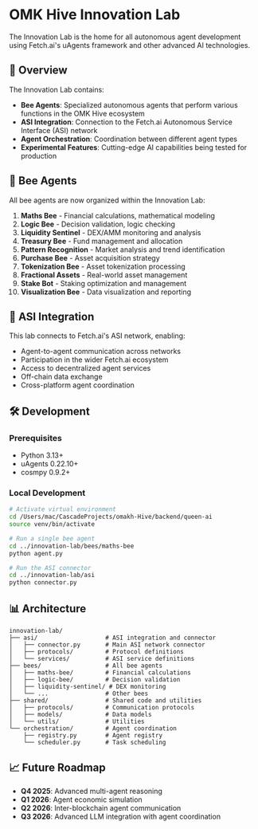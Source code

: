 # OMK Hive Innovation Lab

The Innovation Lab is the home for all autonomous agent development using Fetch.ai's uAgents framework and other advanced AI technologies.

## 🚀 Overview

The Innovation Lab contains:

- **Bee Agents**: Specialized autonomous agents that perform various functions in the OMK Hive ecosystem
- **ASI Integration**: Connection to the Fetch.ai Autonomous Service Interface (ASI) network
- **Agent Orchestration**: Coordination between different agent types
- **Experimental Features**: Cutting-edge AI capabilities being tested for production

## 🐝 Bee Agents

All bee agents are now organized within the Innovation Lab:

1. **Maths Bee** - Financial calculations, mathematical modeling
2. **Logic Bee** - Decision validation, logic checking
3. **Liquidity Sentinel** - DEX/AMM monitoring and analysis
4. **Treasury Bee** - Fund management and allocation
5. **Pattern Recognition** - Market analysis and trend identification
6. **Purchase Bee** - Asset acquisition strategy
7. **Tokenization Bee** - Asset tokenization processing
8. **Fractional Assets** - Real-world asset management
9. **Stake Bot** - Staking optimization and management
10. **Visualization Bee** - Data visualization and reporting

## 🔌 ASI Integration

This lab connects to Fetch.ai's ASI network, enabling:

- Agent-to-agent communication across networks
- Participation in the wider Fetch.ai ecosystem
- Access to decentralized agent services
- Off-chain data exchange
- Cross-platform agent coordination

## 🛠️ Development

### Prerequisites

- Python 3.13+ 
- uAgents 0.22.10+
- cosmpy 0.9.2+

### Local Development

```bash
# Activate virtual environment
cd /Users/mac/CascadeProjects/omakh-Hive/backend/queen-ai
source venv/bin/activate

# Run a single bee agent
cd ../innovation-lab/bees/maths-bee
python agent.py

# Run the ASI connector
cd ../innovation-lab/asi
python connector.py
```

## 📊 Architecture

```
innovation-lab/
├── asi/                   # ASI integration and connector
│   ├── connector.py       # Main ASI network connector
│   ├── protocols/         # Protocol definitions
│   └── services/          # ASI service definitions
├── bees/                  # All bee agents
│   ├── maths-bee/         # Financial calculations
│   ├── logic-bee/         # Decision validation
│   ├── liquidity-sentinel/ # DEX monitoring
│   └── ...                # Other bees
├── shared/                # Shared code and utilities
│   ├── protocols/         # Communication protocols
│   ├── models/            # Data models
│   └── utils/             # Utilities
└── orchestration/         # Agent coordination
    ├── registry.py        # Agent registry
    └── scheduler.py       # Task scheduling
```

## 📈 Future Roadmap

- **Q4 2025**: Advanced multi-agent reasoning
- **Q1 2026**: Agent economic simulation
- **Q2 2026**: Inter-blockchain agent communication
- **Q3 2026**: Advanced LLM integration with agent coordination
